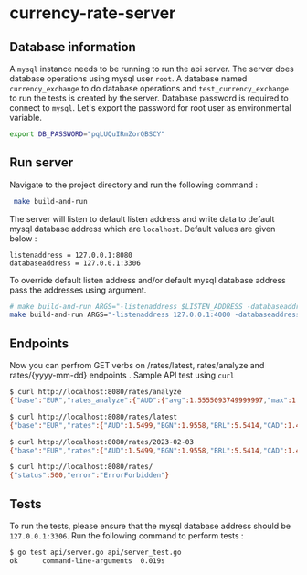 # currency-rate-server


## Database information

A `mysql` instance needs to be running to run the api server. The server does database operations using mysql user `root`. A database named `currency_exchange` to 
do database operations and `test_currency_exchange` to run the tests is created by the server. Database password is required to connect to `mysql`. Let's export the password
for root user as environmental variable.

```bash
export DB_PASSWORD="pqLUQuIRmZorQBSCY"
```

## Run server

Navigate to the project directory and run the following command : 
```bash
 make build-and-run
```
The server will listen to default listen address and write data to default mysql database address which are `localhost`. Default values are given below : 
```
listenaddress = 127.0.0.1:8080
databaseaddress = 127.0.0.1:3306
```

To override default listen address and/or default mysql database address pass the addresses using argument.
```bash
# make build-and-run ARGS="-listenaddress $LISTEN_ADDRESS -databaseaddress $DATABASE_ADDRESS"
make build-and-run ARGS="-listenaddress 127.0.0.1:4000 -databaseaddress 127.0.0.1:3306"
```

## Endpoints

Now you can perfrom GET verbs on /rates/latest, rates/analyze and rates/{yyyy-mm-dd} endpoints . Sample API test using `curl`
```bash
$ curl http://localhost:8080/rates/analyze
{"base":"EUR","rates_analyze":{"AUD":{"avg":1.5555093749999997,"max":1.5972,"min":1.5289},"BGN":{"avg":1.9557999999999973,"max":1.9558,"min":1.9558},"BRL":{"avg":5.544087500000002,"max":5.7758,"min":5.07},"CAD":{"avg":1.4249140625,"max":1.4616,"min":1.3464},"CHF":{"avg":0.9895109375,"max":1.0056,"min":0.9751},"CNY":{"avg":7.3516359374999976,"max":7.5326,"min":7.2045},"CZK":{"avg":24.159593750000003,"max":24.399,"min":23.725},"DKK":{"avg":7.438075000000004,"max":7.4443,"min":7.4364},"GBP":{"avg":0.8747398437499997,"max":0.89289,"min":0.85715},"HKD":{"avg":8.263484375,"max":8.6183,"min":7.8128},"HRK":{"avg":7.544556410256411,"max":7.5563,"min":7.5365},"HUF":{"avg":402.53281250000003,"max":417.66,"min":386.58},"IDR":{"avg":16351.0853125,"max":16765.93,"min":15615.6},"ILS":{"avg":3.6530625000000003,"max":3.7786,"min":3.5255},"INR":{"avg":86.7145828125,"max":90.3015,"min":81.3058},"ISK":{"avg":151.128125,"max":157.1,"min":145.7},"JPY":{"avg":142.57875000000007,"max":146.82,"min":137.93},"KRW":{"avg":1362.1921874999996,"max":1397.42,"min":1330.37},"MXN":{"avg":20.410542187499995,"max":21.0634,"min":19.4395},"MYR":{"avg":4.67601875,"max":4.77,"min":4.605},"NOK":{"avg":10.536426562499999,"max":10.9783,"min":10.2495},"NZD":{"avg":1.6781187499999999,"max":1.7033,"min":1.6446},"PHP":{"avg":58.985468749999995,"max":59.678,"min":57.793},"PLN":{"avg":4.692374999999999,"max":4.7195,"min":4.6423},"RON":{"avg":4.920570312499998,"max":4.9495,"min":4.8818},"SEK":{"avg":11.04753125,"max":11.3587,"min":10.7241},"SGD":{"avg":1.4268359374999997,"max":1.4413,"min":1.3963},"THB":{"avg":36.51207812499998,"max":37.423,"min":35.455},"TRY":{"avg":19.781896875000005,"max":20.6766,"min":18.51},"USD":{"avg":1.0578906249999998,"max":1.0988,"min":0.9954},"ZAR":{"avg":18.230370312499993,"max":18.9223,"min":17.5768}}}

$ curl http://localhost:8080/rates/latest
{"base":"EUR","rates":{"AUD":1.5499,"BGN":1.9558,"BRL":5.5414,"CAD":1.4616,"CHF":0.9989,"CNY":7.3689,"CZK":23.725,"DKK":7.4443,"GBP":0.8925,"HKD":8.5802,"HRK":7.5365,"HUF":386.58,"IDR":16312.7,"ILS":3.7207,"INR":89.592,"ISK":153.7,"JPY":140.45,"KRW":1346.17,"MXN":20.4625,"MYR":4.657,"NOK":10.9783,"NZD":1.6886,"PHP":58.721,"PLN":4.692,"RON":4.902,"SEK":11.3323,"SGD":1.4331,"THB":36.114,"TRY":20.5806,"USD":1.0937,"ZAR":18.7624}}

$ curl http://localhost:8080/rates/2023-02-03
{"base":"EUR","rates":{"AUD":1.5499,"BGN":1.9558,"BRL":5.5414,"CAD":1.4616,"CHF":0.9989,"CNY":7.3689,"CZK":23.725,"DKK":7.4443,"GBP":0.8925,"HKD":8.5802,"HUF":386.58,"IDR":16312.7,"ILS":3.7207,"INR":89.592,"ISK":153.7,"JPY":140.45,"KRW":1346.17,"MXN":20.4625,"MYR":4.657,"NOK":10.9783,"NZD":1.6886,"PHP":58.721,"PLN":4.692,"RON":4.902,"SEK":11.3323,"SGD":1.4331,"THB":36.114,"TRY":20.5806,"USD":1.0937,"ZAR":18.7624}}

$ curl http://localhost:8080/rates/
{"status":500,"error":"ErrorForbidden"}
```

## Tests

To run the tests, please ensure that the mysql database address should be `127.0.0.1:3306`. 
Run the following command to perform tests : 
```bash
$ go test api/server.go api/server_test.go
ok  	command-line-arguments	0.019s
```
